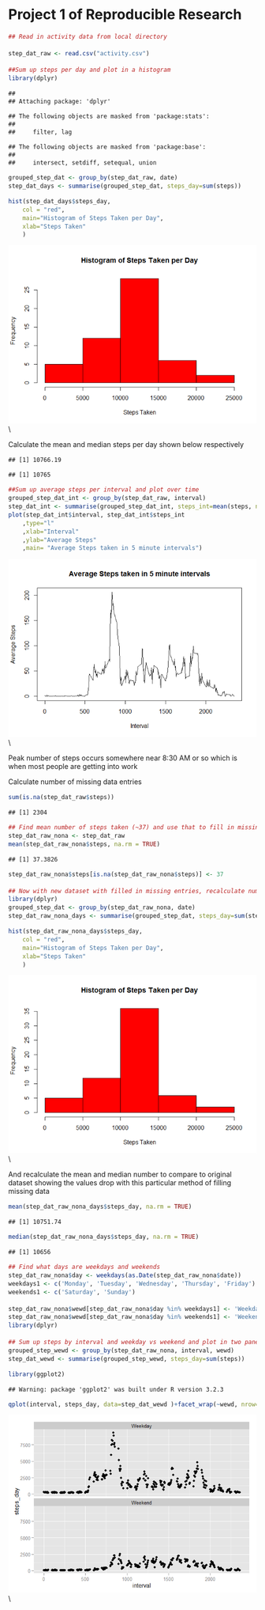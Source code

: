 # Project 1 of Reproducible Research




```r
## Read in activity data from local directory

step_dat_raw <- read.csv("activity.csv")

##Sum up steps per day and plot in a histogram
library(dplyr)
```

```
## 
## Attaching package: 'dplyr'
```

```
## The following objects are masked from 'package:stats':
## 
##     filter, lag
```

```
## The following objects are masked from 'package:base':
## 
##     intersect, setdiff, setequal, union
```

```r
grouped_step_dat <- group_by(step_dat_raw, date)
step_dat_days <- summarise(grouped_step_dat, steps_day=sum(steps))
```


```r
hist(step_dat_days$steps_day, 
	col = "red",
	main="Histogram of Steps Taken per Day",
	xlab="Steps Taken"
	)
```

![](PA1_template_files/figure-html/unnamed-chunk-2-1.png)\

Calculate the mean and median steps per day shown below respectively

```
## [1] 10766.19
```

```
## [1] 10765
```

```r
##Sum up average steps per interval and plot over time
grouped_step_dat_int <- group_by(step_dat_raw, interval)
step_dat_int <- summarise(grouped_step_dat_int, steps_int=mean(steps, na.rm = TRUE))
plot(step_dat_int$interval, step_dat_int$steps_int
	,type="l"
	,xlab="Interval"
	,ylab="Average Steps"
	,main= "Average Steps taken in 5 minute intervals")
```

![](PA1_template_files/figure-html/unnamed-chunk-4-1.png)\

Peak number of steps occurs somewhere near 8:30 AM or so which is when most people are getting into work

Calculate number of missing data entries

```r
sum(is.na(step_dat_raw$steps))
```

```
## [1] 2304
```

```r
## Find mean number of steps taken (~37) and use that to fill in missing values
step_dat_raw_nona <- step_dat_raw
mean(step_dat_raw_nona$steps, na.rm = TRUE)
```

```
## [1] 37.3826
```

```r
step_dat_raw_nona$steps[is.na(step_dat_raw_nona$steps)] <- 37

## Now with new dataset with filled in missing entries, recalculate number steps per day
library(dplyr)
grouped_step_dat <- group_by(step_dat_raw_nona, date)
step_dat_raw_nona_days <- summarise(grouped_step_dat, steps_day=sum(steps))
```

```r
hist(step_dat_raw_nona_days$steps_day, 
	col = "red",
	main="Histogram of Steps Taken per Day",
	xlab="Steps Taken"
	)
```

![](PA1_template_files/figure-html/unnamed-chunk-7-1.png)\

And recalculate the mean and median number to compare to original dataset
showing the values drop with this particular method of filling missing data

```r
mean(step_dat_raw_nona_days$steps_day, na.rm = TRUE)
```

```
## [1] 10751.74
```

```r
median(step_dat_raw_nona_days$steps_day, na.rm = TRUE)
```

```
## [1] 10656
```

```r
## Find what days are weekdays and weekends
step_dat_raw_nona$day <- weekdays(as.Date(step_dat_raw_nona$date))
weekdays1 <- c('Monday', 'Tuesday', 'Wednesday', 'Thursday', 'Friday')
weekends1 <- c('Saturday', 'Sunday')

step_dat_raw_nona$wewd[step_dat_raw_nona$day %in% weekdays1] <- 'Weekday'
step_dat_raw_nona$wewd[step_dat_raw_nona$day %in% weekends1] <- 'Weekend'
library(dplyr)

## Sum up steps by interval and weekday vs weekend and plot in two panel line chart
grouped_step_wewd <- group_by(step_dat_raw_nona, interval, wewd)
step_dat_wewd <- summarise(grouped_step_wewd, steps_day=sum(steps))
```

```r
library(ggplot2)
```

```
## Warning: package 'ggplot2' was built under R version 3.2.3
```

```r
qplot(interval, steps_day, data=step_dat_wewd )+facet_wrap(~wewd, nrow=2)
```

![](PA1_template_files/figure-html/unnamed-chunk-10-1.png)\

